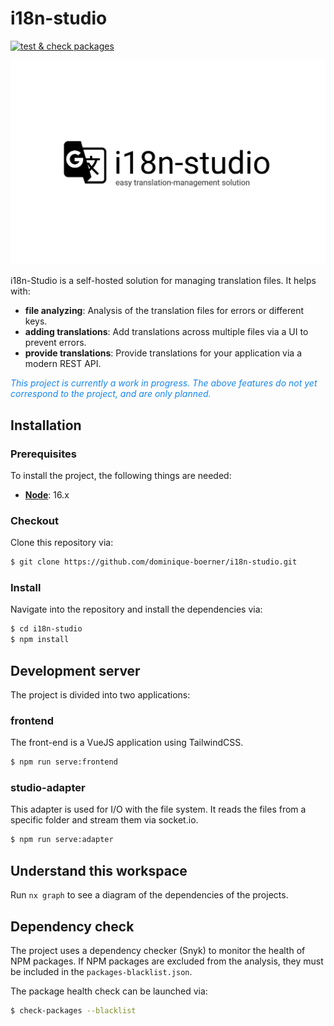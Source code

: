 # i18n-studio 
[![test & check packages](https://github.com/dominique-boerner/i18n-studio/actions/workflows/nodejs.yaml/badge.svg)](https://github.com/dominique-boerner/i18n-studio/actions/workflows/nodejs.yaml)

![logo](./.github/assets/logo-with-slogan.png)

i18n-Studio is a self-hosted solution for managing translation files. It helps with:

* **file analyzing**: Analysis of the translation files for errors or different keys.
* **adding translations**: Add translations across multiple files via a UI to prevent errors.
* **provide translations**: Provide translations for your application via a modern REST API.

<i style="color: #1586F7">This project is currently a work in progress. The above features 
do not yet correspond to the project, and are only planned.</i>

## Installation

### Prerequisites

To install the project, the following things are needed:

* [**Node**](https://nodejs.org/en/download): 16.x

### Checkout

Clone this repository via:

```bash
$ git clone https://github.com/dominique-boerner/i18n-studio.git 
```

### Install

Navigate into the repository and install the dependencies via:

```bash
$ cd i18n-studio
$ npm install
```

## Development server

The project is divided into two applications:

### frontend

The front-end is a VueJS application using TailwindCSS.

```bash 
$ npm run serve:frontend
```

### studio-adapter

This adapter is used for I/O with the file system. It reads the files from a specific
folder and stream them via socket.io.

```bash 
$ npm run serve:adapter
```

## Understand this workspace

Run `nx graph` to see a diagram of the dependencies of the projects.

## Dependency check

The project uses a dependency checker (Snyk) to monitor the health of NPM packages. 
If NPM packages are excluded from the analysis, they must be included in the 
```packages-blacklist.json```.

The package health check can be launched via:

```bash 
$ check-packages --blacklist
```
